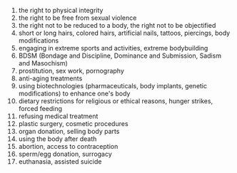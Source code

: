 1. the right to physical integrity
1. the right to be free from sexual violence
1. the right not to be reduced to a body, the right not to be objectified
1. short or long hairs, colored hairs, artificial nails, tattoos, piercings, body modifications
1. engaging in extreme sports and activities, extreme bodybuilding
1. BDSM (Bondage and Discipline, Dominance and Submission, Sadism and Masochism)
1. prostitution, sex work, pornography
1. anti-aging treatments
1. using biotechnologies (pharmaceuticals, body implants, genetic modifications) to enhance one's body
1. dietary restrictions for religious or ethical reasons, hunger strikes, forced feeding
1. refusing medical treatment
1. plastic surgery, cosmetic procedures
1. organ donation, selling body parts
1. using the body after death
1. abortion, access to contraception
1. sperm/egg donation, surrogacy
1. euthanasia, assisted suicide